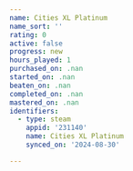 ```yaml
---
name: Cities XL Platinum
name_sort: ''
rating: 0
active: false
progress: new
hours_played: 1
purchased_on: .nan
started_on: .nan
beaten_on: .nan
completed_on: .nan
mastered_on: .nan
identifiers:
  - type: steam
    appid: '231140'
    name: Cities XL Platinum
    synced_on: '2024-08-30'

---
```

